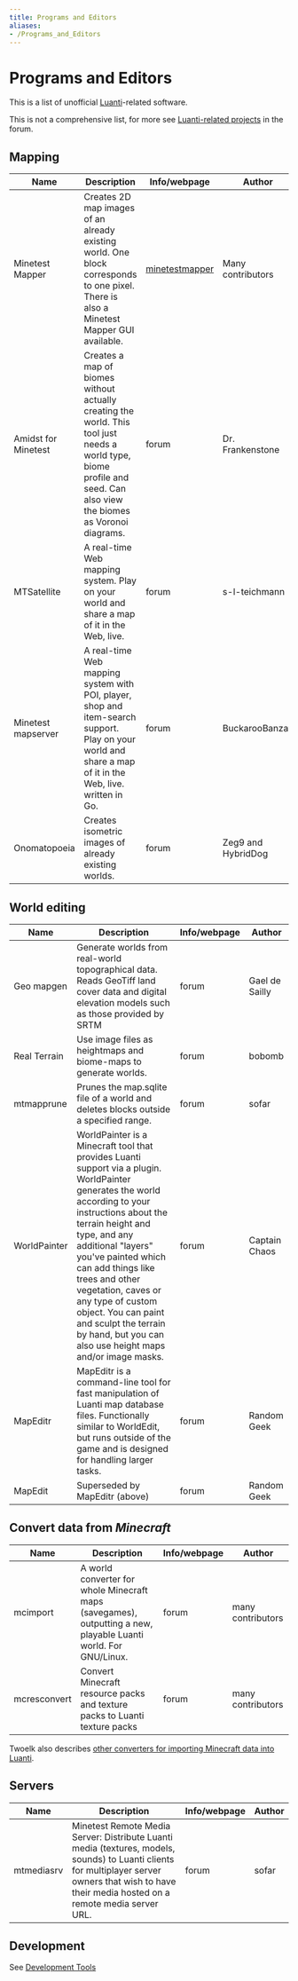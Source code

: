 ```yaml
---
title: Programs and Editors
aliases:
- /Programs_and_Editors
---
```


# Programs and Editors

This is a list of unofficial [Luanti](/Luanti)-related software.

This is not a comprehensive list, for more see [Luanti-related projects](https://forum.minetest.net/viewforum.php?f=14) in the forum.

Mapping
-------

Name | Description | Info/webpage | Author
--|--|--|--
Minetest Mapper | Creates 2D map images of an already existing world. One block corresponds to one pixel. There is also a Minetest Mapper GUI available. | [minetestmapper](/minetestmapper) | Many contributors
Amidst for Minetest | Creates a map of biomes without actually creating the world. This tool just needs a world type, biome profile and seed. Can also view the biomes as Voronoi diagrams. | forum | Dr. Frankenstone
MTSatellite | A real-time Web mapping system. Play on your world and share a map of it in the Web, live. | forum | s-l-teichmann
Minetest mapserver | A real-time Web mapping system with POI, player, shop and item-search support. Play on your world and share a map of it in the Web, live. written in Go. | forum | BuckarooBanzay
Onomatopoeia | Creates isometric images of already existing worlds. | forum | Zeg9 and HybridDog

World editing
-------------


Name | Description | Info/webpage | Author
--|--|--|--
Geo mapgen | Generate worlds from real-world topographical data. Reads GeoTiff land cover data and digital elevation models such as those provided by SRTM | forum | Gael de Sailly
Real Terrain | Use image files as heightmaps and biome-maps to generate worlds. | forum | bobomb
mtmapprune | Prunes the map.sqlite file of a world and deletes blocks outside a specified range. | forum | sofar
WorldPainter | WorldPainter is a Minecraft tool that provides Luanti support via a plugin. WorldPainter generates the world according to your instructions about the terrain height and type, and any additional "layers" you've painted which can add things like trees and other vegetation, caves or any type of custom object. You can paint and sculpt the terrain by hand, but you can also use height maps and/or image masks. | forum | Captain Chaos
MapEditr | MapEditr is a command-line tool for fast manipulation of Luanti map database files. Functionally similar to WorldEdit, but runs outside of the game and is designed for handling larger tasks. | forum | Random Geek
MapEdit | Superseded by MapEditr (above) | forum | Random Geek

Convert data from _Minecraft_
-----------------------------


Name | Description | Info/webpage | Author
--|--|--|--
mcimport | A world converter for whole Minecraft maps (savegames), outputting a new, playable Luanti world. For GNU/Linux. | forum | many contributors
mcresconvert | Convert Minecraft resource packs and texture packs to Luanti texture packs | forum | many contributors

Twoelk also describes [other converters for importing Minecraft data into Luanti](https://forum.minetest.net/viewtopic.php?p=251194&sid=8558c08027ecfd8d6f08620c9344882f#p251194).

Servers
-------

Name | Description | Info/webpage | Author
--|--|--|--
mtmediasrv | Minetest Remote Media Server: Distribute Luanti media (textures, models, sounds) to Luanti clients for multiplayer server owners that wish to have their media hosted on a remote media server URL. | forum | sofar

Development
-----------

See [Development Tools](/development-tools)
